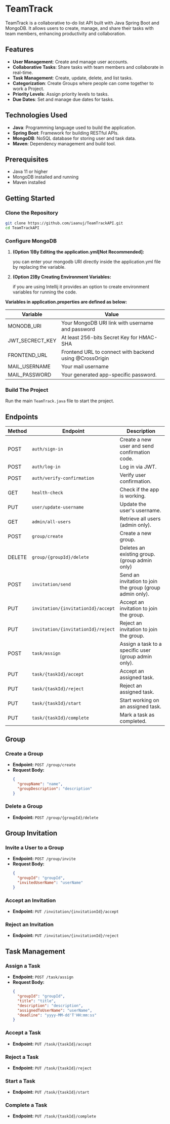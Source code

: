 # TeamTrack

TeamTrack is a collaborative to-do list API built with Java Spring Boot and MongoDB. It allows users to create, manage, and share their tasks with team members, enhancing productivity and collaboration.

## Features

- **User Management**: Create and manage user accounts.
- **Collaborative Tasks**: Share tasks with team members and collaborate in real-time.
- **Task Management**: Create, update, delete, and list tasks.
- **Categorization**: Create Groups where people can come together to work a Project.
- **Priority Levels**: Assign priority levels to tasks.
- **Due Dates**: Set and manage due dates for tasks.

## Technologies Used

- **Java**: Programming language used to build the application.
- **Spring Boot**: Framework for building RESTful APIs.
- **MongoDB**: NoSQL database for storing user and task data.
- **Maven**: Dependency management and build tool.

## Prerequisites

- Java 11 or higher
- MongoDB installed and running
- Maven installed

## Getting Started

### Clone the Repository

```bash
git clone https://github.com/iaanuj/TeamTrackAPI.git
cd TeamTrackAPI
```

### Configure MongoDB

1. **(Option 1)By Editing the application.yml[Not Recommended]:**

    you can enter your mongodb URI directly inside the application.yml file
    by replacing the variable.

2. **(Option 2)By Creating Environment Variables:**
    
    if you are using Intellij it provides an option to create environment variables for running the code.

**Variables in application.properties are defined as below:**

| Variable        | Value                                                   |
|-----------------|---------------------------------------------------------|
| MONODB_URI      | Your MongoDB URI link with username and password        |
| JWT_SECRECT_KEY | At least 256-bits Secret Key for HMAC-SHA               |
| FRONTEND_URL    | Frontend URL to connect with backend using @CrossOrigin |
| MAIL_USERNAME   | Your mail username                                      |
| MAIL_PASSWORD   | Your generated app-specific password.                   |



### Build The Project

Run the main `TeamTrack.java` file to start the project.


## Endpoints

| Method | Endpoint                          | Description                                              |
|--------|-----------------------------------|----------------------------------------------------------|
| POST   | `auth/sign-in`                    | Create a new user and send confirmation code.            |
| POST   | `auth/log-in`                     | Log in via JWT.                                          |
| POST   | `auth/verify-confirmation`        | Verify user confirmation.                                |
| GET    | `health-check`                    | Check if the app is working.                             |
| PUT    | `user/update-username`            | Update the user's username.                              |
| GET    | `admin/all-users`                 | Retrieve all users (admin only).                         |
| POST   | `group/create`                    | Create a new group.                                      |
| DELETE | `group/{groupId}/delete`          | Deletes an existing group.(group admin only)             |
| POST   | `invitation/send`                 | Send an invitation to join the group (group admin only). |
| PUT    | `invitation/{invitationId}/accept` | Accept an invitation to join the group.                  |
| PUT    | `invitation/{invitationId}/reject` | Reject an invitation to join the group.                  |
| POST   | `task/assign`                     | Assign a task to a specific user (group admin only).     |
| PUT    | `task/{taskId}/accept`            | Accept an assigned task.                                 |
| PUT    | `task/{taskId}/reject`            | Reject an assigned task.                                 |
| PUT    | `task/{taskId}/start`             | Start working on an assigned task.                       |
| PUT    | `task/{taskId}/complete`          | Mark a task as completed.                                |

## Group

### Create a Group
- **Endpoint:** `POST /group/create`
- **Request Body:**
  ```json
  {
    "groupName": "name",
    "groupDescription": "description"
  }
  ```

### Delete a Group
- **Endpoint:** `POST /group/{groupId}/delete`

## Group Invitation

### Invite a User to a Group
- **Endpoint:** `POST /group/invite`
- **Request Body:**
  ```json
  {
    "groupId": "groupId",
    "invitedUserName": "userName"
  }
  ```

### Accept an Invitation
- **Endpoint:** `PUT /invitation/{invitationId}/accept`

### Reject an Invitation
- **Endpoint:** `PUT /invitation/{invitationId}/reject`

## Task Management

### Assign a Task
- **Endpoint:** `POST /task/assign`
- **Request Body:**
  ```json
  {
    "groupId": "groupId",
    "title": "title",
    "description": "description",
    "assignedToUserName": "userName",
    "deadline": "yyyy-MM-dd'T'HH:mm:ss"
  }
  ```

### Accept a Task
- **Endpoint:** `PUT /task/{taskId}/accept`

### Reject a Task
- **Endpoint:** `PUT /task/{taskId}/reject`

### Start a Task
- **Endpoint:** `PUT /task/{taskId}/start`

### Complete a Task
- **Endpoint:** `PUT /task/{taskId}/complete`


